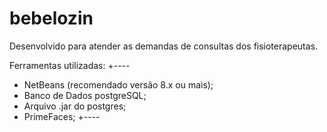 # bebelozin
 Desenvolvido para atender as demandas de consultas dos fisioterapeutas.
 
 Ferramentas utilizadas:
+----
 * NetBeans (recomendado versão 8.x ou mais);
 * Banco de Dados postgreSQL;
 * Arquivo .jar do postgres;
 * PrimeFaces;
+----
